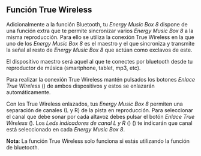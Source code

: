 ## Función True Wireless

Adicionalmente a la función Bluetooth, tu *Energy Music Box 8* dispone de una función extra que te permite sincronizar varios *Energy Music Box 8* a la misma reproducción. Para ello se utiliza la conexión True Wireless en la que uno de los *Energy Music Box 8* es el maestro y el que sincroniza y transmite la señal al resto de *Energy Music Box 8* que actúan como exclavos de este.

El dispositivo maestro será aquel al que te conectes por bluetooth desde tu reproductor de música (smartphone, tablet, mp3, etc). 

Para realizar la conexión True Wireless mantén pulsados los botones *Enlace True Wireless* () de ambos dispositivos y estos se enlazarán automáticamente.

Con los True Wireless enlazados, tus *Energy Music Box 8* permiten una separación de canales (L y R) de la pista en reproducción. Para seleccionar el canal que debe sonar por cada altavoz debes pulsar el botón *Enlace True Wireless* (). Los *Leds indicadores de canal L y R* () () te indicarán que canal está seleccionado en cada *Energy Music Box 8*. 

**Nota**: La función True Wireless solo funciona si estás utilizando la función de bluetooth.
